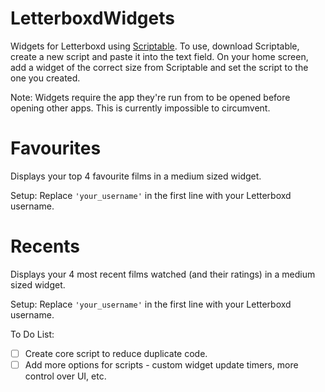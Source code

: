# LetterboxdWidgets
Widgets for Letterboxd using [Scriptable](https://itunes.apple.com/app/id1405459188). To use, download Scriptable, create a new script and paste it into the text field. On your home screen, add a widget of the correct size from Scriptable and set the script to the one you created.

Note: Widgets require the app they're run from to be opened before opening other apps. This is currently impossible to circumvent.

# Favourites
Displays your top 4 favourite films in a medium sized widget.

Setup: Replace `'your_username'` in the first line with your Letterboxd username.

# Recents
Displays your 4 most recent films watched (and their ratings) in a medium sized widget. 

Setup: Replace `'your_username'` in the first line with your Letterboxd username.

To Do List:
- [ ] Create core script to reduce duplicate code.
- [ ] Add more options for scripts - custom widget update timers, more control over UI, etc.
